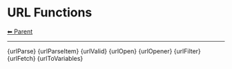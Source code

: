 # URL Functions

<!-- TEMPLATE header 2 -->
[⬅ Parent ](../index.md)
<hr />

{urlParse}
{urlParseItem}
{urlValid}
{urlOpen}
{urlOpener}
{urlFilter}
{urlFetch}
{urlToVariables}
